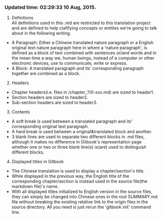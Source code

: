### Updated time: 02:29:33 10 Aug, 2015.
 1. Definitions  
 All definitions used in this .md are restricted to this translation project and are defined to help clafifying concepts or entities we're going to talk about in the following writing.
  * A Paragraph: Either a Chinese translated nature paragraph or a English original text nature paragraph here in where a 'nature paragraph', is defined as a block of text combined with sentences or/and words and in the mean time a way we, human beings, instead of a computer or other electronic devices, use to communicate, write or express.
  * A Block: A translated paragraph and its' corresponding paragraph together are combined as a block.
 2. Headers
  * Chapter headers(i.e. files in /chapter_?/0-xxx.md) are sized to header1.
  * Section headers are sized to header2.
  * Sub-section headers are sized to header3.
 3. Contents
  * A soft break is used between a translated paragraph and its' corresponding original text paragraph.
  * A hard break is used between a original&translated block and another.
  * 3 blank lines are used to separate two different blocks in .md files, although it makes no difference in Gitbook's representation page whether one or two or three blank line(s) is(are) used to distinguish different blocks.
 4. Displayed titles in Gitbook
  * The Chinese translation is used to display a chapter/section's title.
  * While displayed in the previous way, the English title of the corresponding chapter/section is instead used in the source file(the markdown file)'s name.
  * With all displayed titles initialized to English version in the source files, they can simply be changed into Chinese ones in the root SUMMARY.md file without breaking the existing relative link to the origin files in the source directory. All you need is just rerun the 'gitbook init' command line.